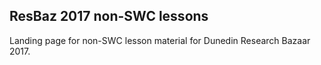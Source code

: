 ## ResBaz 2017 non-SWC lessons

Landing page for non-SWC lesson material for Dunedin Research Bazaar 2017.